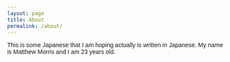 ```yaml
---
layout: page
title: About
permalink: /about/
---
```

This is some Japanese that I am hoping actually is written in Japanese.
My name is Matthew Morris and I am 23 years old. 

<style>
@font-face {
 font-family: 'Noto Sans JP';
 src: url(\_fonts\noto_sans_jp\NotoSansJP-VariableFont_wght.ttf) format('ttf');
}

p{
	font-family: 'Noto Sans JP', sans-serif;
}
</style>